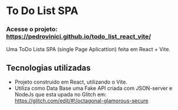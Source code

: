 # To Do List SPA

### Acesse o projeto: https://pedrovinici.github.io/todo_list_react_vite/
Uma ToDo Lista SPA (single Page Aplicattion) feita em React + Vite.

## Tecnologias utilizadas
* Projeto construido em React, utilizando o Vite.
* Utiliza como Data Base uma Fake API criada com JSON-server e NodeJs que esta upada no Glitch em: https://glitch.com/edit/#!/octagonal-glamorous-secure
